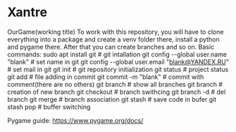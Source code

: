 # Xantre
OurGame(working title)
To work with this repository, you will have to clone everything into a package and create a venv folder there, install a python and pygame there. After that you can create branches and so on.
Basic commands:
sudo apt install git # git intallation
git config --global user.name "blank" # set name in git
git config --global user.email "blank@YANDEX.RU" # set mail in git
git init # git repository initialization
git status # project status
git add <blank> # file adding in commit
git commit -m "blank" # commit with comment(there are no others)
git branch # show all branches
git branch <blank> # creation of new branch
git checkout <blank> # branch swithcing
git branch -d <blank> # del branch
git merge <blank> # branch association
git stash # save code in bufer
git stash pop # buffer switching

Pygame guide: https://www.pygame.org/docs/
